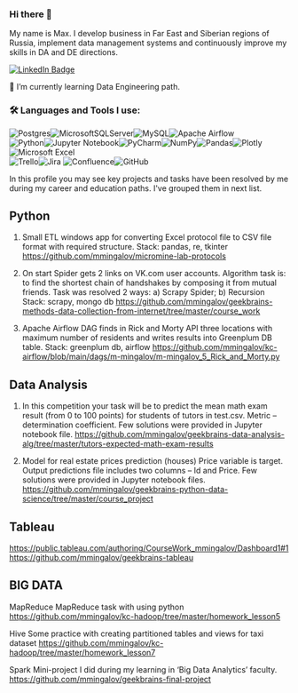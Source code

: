 <!--
**mmingalov/mmingalov** is a ✨ _special_ ✨ repository because its `README.md` (this file) appears on your GitHub profile.

Here are some ideas to get you started:

- 🔭 I’m currently working on ...
- 🌱 I’m currently learning ...
- 👯 I’m looking to collaborate on ...
- 🤔 I’m looking for help with ...
- 💬 Ask me about ...
- 📫 How to reach me: ...
- 😄 Pronouns: ...
- ⚡ Fun fact: ...
-->
### Hi there 👋
My name is Max. I develop business in Far East and Siberian regions of Russia, implement data management systems and continuously improve my skills in DA and DE directions.
<div id="badges">
  <a href="https://www.linkedin.com/in/maximmingalov/">
    <img src="https://img.shields.io/badge/LinkedIn-blue?style=for-the-badge&logo=linkedin&logoColor=white" alt="LinkedIn Badge"/>
  </a>
</div>

🌱 I’m currently learning Data Engineering path.

### :hammer_and_wrench: Languages and Tools I use:
![Postgres](https://img.shields.io/badge/postgres-%23316192.svg?style=for-the-badge&logo=postgresql&logoColor=white)![MicrosoftSQLServer](https://img.shields.io/badge/Microsoft%20SQL%20Sever-CC2927?style=for-the-badge&logo=microsoft%20sql%20server&logoColor=white)![MySQL](https://img.shields.io/badge/mysql-%2300f.svg?style=for-the-badge&logo=mysql&logoColor=white)![Apache Airflow](https://img.shields.io/badge/Apache%20Airflow-017CEE?style=for-the-badge&logo=Apache%20Airflow&logoColor=white)  
![Python](https://img.shields.io/badge/python-3670A0?style=for-the-badge&logo=python&logoColor=ffdd54)![Jupyter Notebook](https://img.shields.io/badge/jupyter-%23FA0F00.svg?style=for-the-badge&logo=jupyter&logoColor=white)![PyCharm](https://img.shields.io/badge/pycharm-143?style=for-the-badge&logo=pycharm&logoColor=black&color=black&labelColor=green)![NumPy](https://img.shields.io/badge/numpy-%23013243.svg?style=for-the-badge&logo=numpy&logoColor=white)![Pandas](https://img.shields.io/badge/pandas-%23150458.svg?style=for-the-badge&logo=pandas&logoColor=white)![Plotly](https://img.shields.io/badge/Plotly-%233F4F75.svg?style=for-the-badge&logo=plotly&logoColor=white)![Microsoft Excel](https://img.shields.io/badge/Microsoft_Excel-217346?style=for-the-badge&logo=microsoft-excel&logoColor=white)  
![Trello](https://img.shields.io/badge/Trello-%23026AA7.svg?style=for-the-badge&logo=Trello&logoColor=white)![Jira](https://img.shields.io/badge/jira-%230A0FFF.svg?style=for-the-badge&logo=jira&logoColor=white)	![Confluence](https://img.shields.io/badge/confluence-%23172BF4.svg?style=for-the-badge&logo=confluence&logoColor=white)![GitHub](https://img.shields.io/badge/github-%23121011.svg?style=for-the-badge&logo=github&logoColor=white)  

In this profile you may see key projects and tasks have been resolved by me during my career and education paths.
I've grouped them in next list.

## Python
1. Small ETL windows app for converting Excel protocol file to CSV file format with required structure. Stack: pandas, re, tkinter
https://github.com/mmingalov/micromine-lab-protocols 

2. On start Spider gets 2 links on VK.com user accounts. Algorithm task is: to find the shortest chain of handshakes by composing it from mutual friends.
Task was resolved 2 ways: a) Scrapy Spider; b) Recursion
Stack: scrapy, mongo db
https://github.com/mmingalov/geekbrains-methods-data-collection-from-internet/tree/master/course_work 

3. Apache Airflow DAG finds in Rick and Morty API three locations with maximum number of residents and writes results into Greenplum DB table.
Stack: greenplum db, airflow
https://github.com/mmingalov/kc-airflow/blob/main/dags/m-mingalov/m-mingalov_5_Rick_and_Morty.py 

## Data Analysis
1. In this competition your task will be to predict the mean math exam result (from 0 to 100 points) for students of tutors in test.csv. Metric – determination coefficient.
Few solutions were provided in Jupyter notebook file.
https://github.com/mmingalov/geekbrains-data-analysis-alg/tree/master/tutors-expected-math-exam-results 

2. Model for real estate prices prediction (houses) Price variable is target. Output predictions file includes two columns – Id and Price. Few solutions were provided in Jupyter notebook files.
https://github.com/mmingalov/geekbrains-python-data-science/tree/master/course_project 


## Tableau

https://public.tableau.com/authoring/CourseWork_mmingalov/Dashboard1#1 
https://github.com/mmingalov/geekbrains-tableau 



## BIG DATA

MapReduce
MapReduce task with using python
https://github.com/mmingalov/kc-hadoop/tree/master/homework_lesson5 

Hive
Some practice with creating partitioned tables and views for taxi dataset
https://github.com/mmingalov/kc-hadoop/tree/master/homework_lesson7 

Spark
Mini-project I did during my learning in ‘Big Data Analytics’ faculty.
https://github.com/mmingalov/geekbrains-final-project 
